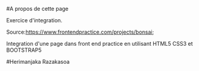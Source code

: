 #A propos de cette page

Exercice d'integration.

Source:https://www.frontendpractice.com/projects/bonsai;

Integration d'une page dans front end practice en utilisant HTML5 CSS3 et BOOTSTRAP5

#Herimanjaka Razakasoa
